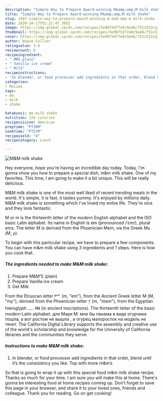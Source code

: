 ```yaml
---
description: "Simple Way to Prepare Award-winning M&amp;amp;M milk shake"
title: "Simple Way to Prepare Award-winning M&amp;amp;M milk shake"
slug: 1567-simple-way-to-prepare-award-winning-m-and-amp-m-milk-shake
date: 2020-10-17T01:22:47.305Z
image: https://img-global.cpcdn.com/recipes/5e9075d77e8c9a46/751x532cq70/mm-milk-shake-recipe-main-photo.jpg
thumbnail: https://img-global.cpcdn.com/recipes/5e9075d77e8c9a46/751x532cq70/mm-milk-shake-recipe-main-photo.jpg
cover: https://img-global.cpcdn.com/recipes/5e9075d77e8c9a46/751x532cq70/mm-milk-shake-recipe-main-photo.jpg
author: Wayne Collier
ratingvalue: 3.6
reviewcount: 8
recipeingredient:
- " MMS plain"
- " Vanilla ice cream"
- " Milk"
recipeinstructions:
- "In blender, or food processor add ingredients in that order, blend until it’s the consistency you like. Top with more m&amp;m’s"
categories:
- Recipe
tags:
- mm
- milk
- shake

katakunci: mm milk shake 
nutrition: 124 calories
recipecuisine: American
preptime: "PT38M"
cooktime: "PT57M"
recipeyield: "4"
recipecategory: Lunch

---
```



![M&amp;M milk shake](https://img-global.cpcdn.com/recipes/5e9075d77e8c9a46/751x532cq70/mm-milk-shake-recipe-main-photo.jpg)

Hey everyone, hope you're having an incredible day today. Today, I'm gonna show you how to prepare a special dish, m&amp;m milk shake. One of my favorites. This time, I am going to make it a bit unique. This will be really delicious.

M&amp;M milk shake is one of the most well liked of recent trending meals in the world. It's simple, it is fast, it tastes yummy. It's enjoyed by millions daily. M&amp;M milk shake is something which I've loved my entire life. They're nice and they look fantastic.

M or m is the thirteenth letter of the modern English alphabet and the ISO basic Latin alphabet. Its name in English is em (pronounced /ˈɛm/), plural ems. The letter M is derived from the Phoenician Mem, via the Greek Mu (Μ, μ).


To begin with this particular recipe, we have to prepare a few components. You can have m&amp;m milk shake using 3 ingredients and 1 steps. Here is how you cook that.

<!--inarticleads1-->

##### The ingredients needed to make M&amp;M milk shake:

1. Prepare  M&amp;M’S (plain)
1. Prepare  Vanilla ice cream
1. Get  Milk


From the Etruscan letter 𐌌 (m, &#34;em&#34;), from the Ancient Greek letter Μ (M, &#34;my&#34;), derived from the Phoenician letter 𐤌‎‎ (m‎, &#34;mem&#34;), from the Egyptian hieroglyph 𓈖. ꟿ (in ancient inscriptions). The thirteenth letter of the basic modern Latin alphabet. для Maри M: мне бы панама в виде огурчика пошла, а вот ростом не вышла , а огурец малоросток на модель не тянет. The California Digital Library supports the assembly and creative use of the world&#39;s scholarship and knowledge for the University of California libraries and the communities they serve. 

<!--inarticleads2-->

##### Instructions to make M&amp;M milk shake:

1. In blender, or food processor add ingredients in that order, blend until it’s the consistency you like. Top with more m&amp;m’s




So that is going to wrap it up with this special food m&amp;m milk shake recipe. Thanks so much for your time. I am sure you will make this at home. There's gonna be interesting food at home recipes coming up. Don't forget to save this page in your browser, and share it to your loved ones, friends and colleague. Thank you for reading. Go on get cooking!
